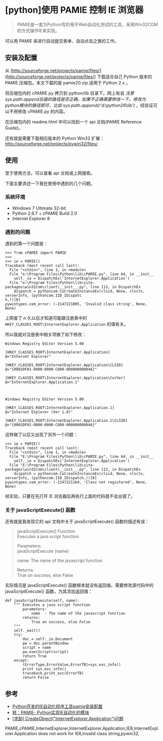 # [python]使用 PAMIE 控制 IE 浏览器

> PAMIE是一套为Python写的用于Web自动化测试的工具，采用Win32COM的方式操作IE来实现。

可以用 PAMIE 来进行自动提交表单、自动点击之类的工作。

## 安装及配置

从 [http://sourceforge.net/projects/pamie/files/](http://sourceforge.net/projects/pamie/files/) 下载适合自己 Python 版本的 PAMIE 压缩包。本文下载的是 pamie20.zip 适用于 Python 2.x 。

将压缩包内的 cPAMIE.py 拷贝到 python/lib 目录下。网上有说 <cite>注意 sys.path.append后面的路径是否正确，如果不正确需要修改一下，修改为python模块的路径即可，比如 sys.path.append(r'd:\python26\lib')</cite> ，经验证可以不用修改 cPAMIE.py 的内容。

在压缩包内的 readme.html 中可以找到一个 api 文档(PAMIE Reference Guide)。

还有就是需要下载相应版本的 Python Win32 扩展：<http://sourceforge.net/projects/pywin32/files/>

## 使用

至于使用方法，可以查看 api 文档或上网搜索。

下面主要讲述一下我在使用中遇到的几个问题。

### 系统环境

 * Windows 7 Ultimate 32-bit
 * Python 2.6.7 + cPAMIE Build 2.0
 * Internet Explorer 8

### 遇到的问题

遇到的第一个问题是：

    >>> from cPAMIE import PAMIE
    >>>
    >>> ie = PAMIE()
    Traceback (most recent call last):
      File "<stdin>", line 1, in <module>
      File "e:\Program Files\Python\lib\cPAMIE.py", line 64, in __init__
        self._ie = DispatchEx('InternetExplorer.Application')
      File "e:\Program Files\Python\lib\site-packages\win32com\client\__init__.py", line 113, in DispatchEx
        dispatch = pythoncom.CoCreateInstanceEx(clsid, None, clsctx, serverInfo, (pythoncom.IID_IDispatc
    h,))[0]
    pywintypes.com_error: (-2147221005, 'Invalid class string', None, None)
    
上网查了 n 久以后才知道可能跟注册表中的 `HKEY_CLASSES_ROOT\InternetExplorer.Application` 的值有关。

所以我就对注册表中相关项做了如下修改：

    Windows Registry Editor Version 5.00
    
    [HKEY_CLASSES_ROOT\InternetExplorer.Application]
    @="Internet Explorer"
    
    [HKEY_CLASSES_ROOT\InternetExplorer.Application\CLSID]
    @="{0002DF01-0000-0000-C000-000000000046}"
    
    [HKEY_CLASSES_ROOT\InternetExplorer.Application\CurVer]
    @="InternetExplorer.Application.1"



    Windows Registry Editor Version 5.00
    
    [HKEY_CLASSES_ROOT\InternetExplorer.Application.1]
    @="Internet Explorer (Ver 1.0)"
    
    [HKEY_CLASSES_ROOT\InternetExplorer.Application.1\CLSID]
    @="{0002DF01-0000-0000-C000-000000000046}"

这样做了以后又出现了另外一个问题：

    >>> ie = PAMIE()
    Traceback (most recent call last):
      File "<stdin>", line 1, in <module>
      File "E:\Program Files\Python\lib\cPAMIE.py", line 64, in __init__
        self._ie = DispatchEx('InternetExplorer.Application')
      File "E:\Program Files\Python\lib\site-packages\win32com\client\__init__.py", line 113, in DispatchEx
        dispatch = pythoncom.CoCreateInstanceEx(clsid, None, clsctx, serverInfo, (pythoncom.IID_IDispatch,))[0]
    pywintypes.com_error: (-2147221164, 'Class not registered', None, None)
    
经实验，只要在先打开 IE 浏览器后再执行上面的代码就不会出错了。

### 关于 javaScriptExecute() 函数

还有就是我发现它的 api 文档中关于 javaScriptExecute() 函数的描述有误：

> javaScriptExecute() Function      
> Executes a java script function
> 
>   Parameters:     
>   javaScriptExecute (name)        
> 
>   name: The name of the javascript function       
> 
>   Returns:        
>   True on success, else False

实际情况是 javaScriptExecute() 函数根本就没有返回值。需要修改源代码中的 javaScriptExecute() 函数，为其添加返回值：

    
    def javaScriptExecute(self, name):
        """ Executes a java script function
            parameters:
                name  - The name of the javascript function
            returns:
                True on success, else False
        """
        self._wait() 
        try:
            doc = self._ie.Document
            pw = doc.parentWindow
            script = name
            pw.execScript(script)
            return True
        except: 
            (ErrorType,ErrorValue,ErrorTB)=sys.exc_info()
            print sys.exc_info()
            traceback.print_exc(ErrorTB)
            return False
    

## 参考

 * [Python开发的IE自动化程序工具pamie安装配置](http://iamcaihuafeng.blog.sohu.com/156855572.html)
 * [转：PAMIE- Python实现IE自动化的模块](http://www.cnblogs.com/babykick/archive/2011/06/10/2077330.html)
 * [[求助] CreateObject("InternetExplorer.Application")问题](http://social.technet.microsoft.com/Forums/zh-CN/windowsxpzhchs/thread/98206d70-dfb3-4349-85d9-06983fedf63e)


PAMIE,cPAMIE,InternetExplorer,InternetExplorer.Application,IE8,InternetExplorer.Application does not work for IE8,Invalid class string,pywin32,

